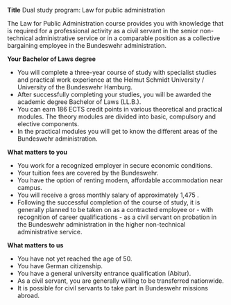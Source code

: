 **Title**
Dual study program: Law for public administration

The Law for Public Administration course provides you with knowledge that is required for a professional activity as a civil servant in the senior non-technical administrative service or in a comparable position as a collective bargaining employee in the Bundeswehr administration.

**Your Bachelor of Laws degree**

-	You will complete a three-year course of study with specialist studies and practical work experience at the Helmut Schmidt University / University of the Bundeswehr Hamburg.
-	After successfully completing your studies, you will be awarded the academic degree Bachelor of Laws (LL.B.).
-	You can earn 186 ECTS credit points in various theoretical and practical modules. The theory modules are divided into basic, compulsory and elective components.
-	In the practical modules you will get to know the different areas of the Bundeswehr administration.

**What matters to you**

-	You work for a recognized employer in secure economic conditions.
-	Your tuition fees are covered by the Bundeswehr.
-	You have the option of renting modern, affordable accommodation near campus.
-	You will receive a gross monthly salary of approximately 1,475 .
-	Following the successful completion of the course of study, it is generally planned to be taken on as a contracted employee or - with recognition of career qualifications - as a civil servant on probation in the Bundeswehr administration in the higher non-technical administrative service.

**What matters to us**

-	You have not yet reached the age of 50.
-	You have German citizenship.
-	You have a general university entrance qualification (Abitur).
-	As a civil servant, you are generally willing to be transferred nationwide.
-	It is possible for civil servants to take part in Bundeswehr missions abroad.
